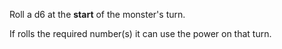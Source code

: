 Roll a d6 at the **start** of the monster's turn.

If rolls the required number(s) it can use the power on that turn.